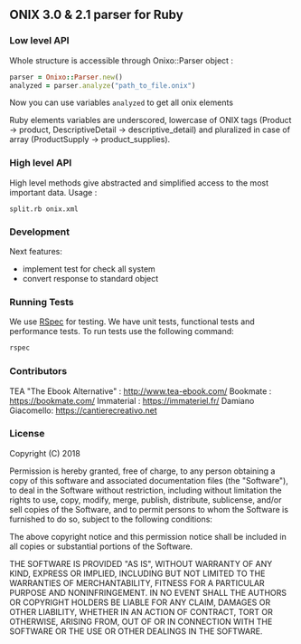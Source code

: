 ## ONIX 3.0 & 2.1 parser for Ruby

### Low level API
Whole structure is accessible through Onixo::Parser object :

```ruby
parser = Onixo::Parser.new()
analyzed = parser.analyze("path_to_file.onix")
```
Now you can use variables `analyzed` to get all onix elements

Ruby elements variables are underscored, lowercase of ONIX tags (Product -> product, DescriptiveDetail -> descriptive_detail) and pluralized in case of array (ProductSupply -> product_supplies).

### High level API
High level methods give abstracted and simplified access to the most important data.
Usage :

```shell
split.rb onix.xml
```
### Development
Next features:

* implement test for check all system
* convert response to standard object

### Running Tests
We use [RSpec](http://rspec.info/) for testing. We have unit tests, functional tests and performance tests. To run tests use the following command:

```bash
rspec
```

### Contributors
TEA "The Ebook Alternative" : http://www.tea-ebook.com/
Bookmate : https://bookmate.com/
Immaterial : https://immateriel.fr/
Damiano Giacomello: https://cantierecreativo.net

### License
Copyright (C) 2018

Permission is hereby granted, free of charge, to any person obtaining a copy of this software and associated documentation files (the "Software"), to deal in the Software without restriction, including without limitation the rights to use, copy, modify, merge, publish, distribute, sublicense, and/or sell copies of the Software, and to permit persons to whom the Software is furnished to do so, subject to the following conditions:

The above copyright notice and this permission notice shall be included in all copies or substantial portions of the Software.

THE SOFTWARE IS PROVIDED "AS IS", WITHOUT WARRANTY OF ANY KIND, EXPRESS OR IMPLIED, INCLUDING BUT NOT LIMITED TO THE WARRANTIES OF MERCHANTABILITY, FITNESS FOR A PARTICULAR PURPOSE AND NONINFRINGEMENT. IN NO EVENT SHALL THE AUTHORS OR COPYRIGHT HOLDERS BE LIABLE FOR ANY CLAIM, DAMAGES OR OTHER LIABILITY, WHETHER IN AN ACTION OF CONTRACT, TORT OR OTHERWISE, ARISING FROM, OUT OF OR IN CONNECTION WITH THE SOFTWARE OR THE USE OR OTHER DEALINGS IN THE SOFTWARE.
